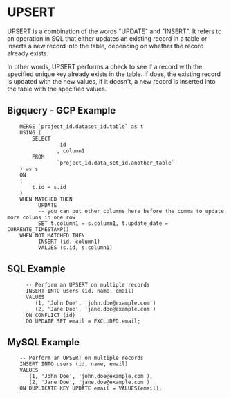 # UPSERT
UPSERT is a combination of the words "UPDATE" and "INSERT". It refers to an operation in SQL that either updates an existing record in a table or inserts a new record into the table, depending on whether the record already exists.

In other words, UPSERT performs a check to see if a record with the specified unique key already exists in the table. If does, the existing record is updated with the new values, if it doesn't, a new record is inserted into the table with the specified values.

## Bigquery - GCP Example
        MERGE `project_id.dataset_id.table` as t
        USING (
            SELECT
                     id
                    , column1
            FROM 
                    `project_id.data_set_id.another_table`
        ) as s
        ON
        (
            t.id = s.id
        )
        WHEN MATCHED THEN
              UPDATE
              -- you can put other columns here before the comma to update more coluns in one row
              SET t.column1 = s.column1, t.update_date = CURRENTE_TIMESTAMP()
        WHEN NOT MATCHED THEN
              INSERT (id, column1)
              VALUES (s.id, s.column1)
              
  ## SQL Example
  
          -- Perform an UPSERT on multiple records
          INSERT INTO users (id, name, email)
          VALUES 
             (1, 'John Doe', 'john.doe@example.com')
             (2, 'Jane Doe', 'jane.doe@example.com')
          ON CONFLICT (id)
          DO UPDATE SET email = EXCLUDED.email;
          
## MySQL Example

        -- Perform an UPSERT on multiple records
        INSERT INTO users (id, name, email)
        VALUES 
           (1, 'John Doe', 'john.doe@example.com'),
           (2, 'Jane Doe', 'jane.doe@example.com')
        ON DUPLICATE KEY UPDATE email = VALUES(email);
